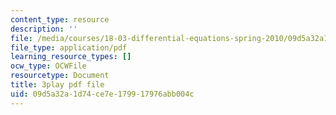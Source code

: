 ```yaml
---
content_type: resource
description: ''
file: /media/courses/18-03-differential-equations-spring-2010/09d5a32a1d74ce7e179917976abb004c_UJG0f0BSX14.pdf
file_type: application/pdf
learning_resource_types: []
ocw_type: OCWFile
resourcetype: Document
title: 3play pdf file
uid: 09d5a32a-1d74-ce7e-1799-17976abb004c
---
```

